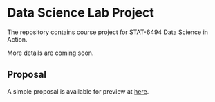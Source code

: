# Data Science Lab Project

The repository contains course project for STAT-6494 Data Science in Action.

More details are coming soon.


## Proposal

A simple proposal is available for preview at [here][proposal].




[proposal]: https://statds.github.io/final-project-wenjie_wang/proposal.pdf
